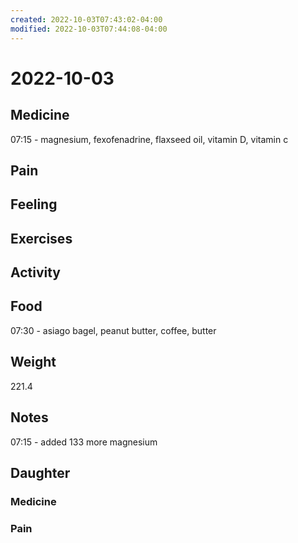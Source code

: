 ```yaml
---
created: 2022-10-03T07:43:02-04:00
modified: 2022-10-03T07:44:08-04:00
---
```


# 2022-10-03

## Medicine

07:15 - magnesium, fexofenadrine, flaxseed oil, vitamin D, vitamin c 

## Pain


## Feeling


## Exercises


## Activity


## Food

07:30 - asiago bagel, peanut butter, coffee, butter 


## Weight

221.4

## Notes

07:15 - added 133 more magnesium

## Daughter


### Medicine


### Pain
